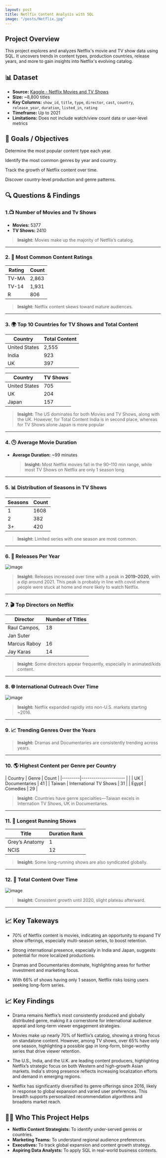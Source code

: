 ```yaml
---
layout: post
title: Netlfix Content Analysis with SQL
image: "/posts/Netflix.jpg"
---
```

## Project Overview

This project explores and analyzes Netflix's movie and TV show data using SQL. It uncovers trends in content types, production countries, release years, and more to gain insights into Netflix's evolving catalog.

## 📊 Dataset
- **Source:** [Kaggle - Netflix Movies and TV Shows](https://www.kaggle.com/shivamb/netflix-shows)
- **Size:** ~8,800 titles
- **Key Columns:** `show_id`, `title`, `type`, `director`, `cast`, `country`, `release_year`, `duration`, `listed_in`, `rating`
- **Timeframe:** Up to 2021
- **Limitations:** Does not include watch/view count data or user-level metrics

## 🎯 Goals / Objectives
Determine the most popular content type each year.

Identify the most common genres by year and country.

Track the growth of Netflix content over time.

Discover country-level production and genre patterns.

## 🔍 Questions & Findings

### 1.📺 Number of Movies and Tv Shows

- **Movies:** 5377 
- **TV Shows:** 2410 
> **Insight:** Movies make up the majority of Netflix’s catalog.

---

### 2. 🔢 Most Common Content Ratings

| Rating | Count |
|--------|-------|
| TV-MA  | 2,863 |
| TV-14  | 1,931 |
| R      | 806   |

> **Insight:** Netflix content skews toward mature audiences.

---
### 3. 🌍 Top 10 Countries for TV Shows and Total Content

| Country       | Total Content | 
|---------------|---------------|
| United States | 2,555        | 
| India         | 923          | 
| UK            | 397          |

| Country       | TV Shows      | 
|---------------|---------------|
| United States | 705           | 
| UK            | 204           | 
| Japan         | 157           | 

> **Insight:** The US dominates for both Movies and TV Shows, along with the UK. However, for Total Content India is in second place, whereas for TV Shows alone Japan is more popular

--- 

### 4. 🕒 Average Movie Duration 

- **Average Duration:** ~99 minutes
  > **Insight:** Most Netflix movies fall in the 90–110 min range, while most TV Shows on Netflix are only 1 season long

---

### 5. 📊 Distribution of Seasons in TV Shows

| Seasons | Count |
|---------|-------|
| 1       | 1608 |
| 2       | 382  |
| 3+      | 420  |

> **Insight:** Limited series with one season are most common.

---

### 6. 📅 Releases Per Year

![image](https://github.com/user-attachments/assets/547d9d79-7fbf-416d-aae8-3833266de254)


> **Insight:** Releases increased over time with a peak in **2019–2020**, with a dip around 2021. This peak is probably in line with covid where people were stuck at home and more likely to watch Netflix.

---

### 7. 🎬 Top Directors on Netflix

| Director        | Number of Titles |
|-----------------|------------------|
| Raul Campos,    | 18
  Jan Suter       |                  |
| Marcus Raboy    | 16               |
| Jay Karas       | 14               |

> **Insight:** Some directors appear frequently, especially in animated/kids content.

---
### 8. 🌐 International Outreach Over Time

![image](https://github.com/user-attachments/assets/7129447a-151f-4f58-a0e3-192027f2ccc4)

> **Insight:** Netflix expanded rapidly into non-U.S. markets starting ~2016.

---

### 9. 📈 Trending Genres Over the Years

> **Insight:** Dramas and Documentaries are consistently trending across years.

---

### 10. 🌎 Highest Content per Genre per Country


| Country |  Genre                 | Count |
|---------|----------------------  |       |
| UK      | Documentaries          | 41    |
| Taiwan  | International TV Shows | 31    |
| Egypt   | Comedies               | 29    |
> **Insight:** Countries have genre specialties—Taiwan excels in Internation TV Shows, UK in Documentaries.

---

### 11. 🧮 Longest Running Shows

| Title             | Duration Rank |
|-------------------|---------------|
| Grey’s Anatomy    | 1             |
| NCIS              | 12            |
> **Insight:** Some long-running shows are also syndicated globally.

---

### 12. 🧱 Total Content Over Time

![image](https://github.com/user-attachments/assets/ceb24d62-48ff-4d26-beaa-ea11e1dee531)


> **Insight:** Consistent growth until 2020, slight plateau afterward.

---

## 📈 Key Takeways

- 70% of Netflix content is movies, indicating an opportunity to expand TV show offerings, especially multi-season series, to boost retention.

- Strong international presence, especially in India and Japan, suggests potential for more localized productions.

- Dramas and Documentaries dominate, highlighting areas for further investment and marketing focus.

- With 66% of shows having only 1 season, Netflix risks losing users seeking long-form series.



## 📈 Key Findings

- Drama remains Netflix’s most consistently produced and globally distributed genre, making it a cornerstone for international audience appeal and long-term viewer engagement strategies.

- Movies make up nearly 70% of Netflix’s catalog, showing a strong focus on standalone content. However, among TV shows, over 65% have only one season, highlighting a possible gap in long-form, binge-worthy series that drive viewer retention.

- The U.S., India, and the U.K. are leading content producers, highlighting Netflix’s strategic focus on both Western and high-growth Asian markets. India's strong presence reflects increasing localization efforts and demand in emerging regions.

- Netflix has significantly diversified its genre offerings since 2016, likely in response to global expansion and varied user preferences. This breadth supports personalized recommendation algorithms and broadens market reach.

## 👨‍💼 Who This Project Helps

- **Netflix Content Strategists:** To identify under-served genres or countries.
- **Marketing Teams:** To understand regional audience preferences.
- **Executives:** To track global expansion and content growth strategy.
- **Aspiring Data Analysts:** To apply SQL in real-world business contexts.


